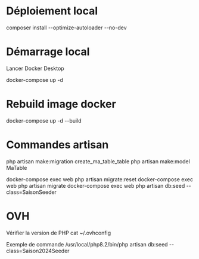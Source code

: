 # Déploiement local

composer install --optimize-autoloader --no-dev

# Démarrage local

Lancer Docker Desktop

docker-compose up -d

# Rebuild image docker

docker-compose up -d --build

# Commandes artisan

php artisan make:migration create_ma_table_table
php artisan make:model MaTable

docker-compose exec web php artisan migrate:reset
docker-compose exec web php artisan migrate
docker-compose exec web php artisan db:seed --class=SaisonSeeder

# OVH

Vérifier la version de PHP
cat ~/.ovhconfig

Exemple de commande
/usr/local/php8.2/bin/php artisan db:seed --class=Saison2024Seeder
